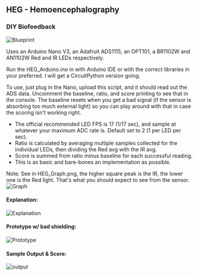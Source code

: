 ## HEG - Hemoencephalography
### DIY Biofeedback

![Blueprint](https://raw.githubusercontent.com/moothyknight/HEG_Arduino/master/HEG_Arduino_BP.png)

Uses an Arduino Nano V3, an Adafruit ADS1115, an OPT101, a BR1102W and AN1102W Red and IR LEDs respectively.

Run the HEG_Arduino.ino in with Arduino IDE or with the correct libraries in your preferred.
I will get a CircuitPython version going.

To use, just plug in the Nano, upload this script, and it should read out
the ADS data. 
Uncomment the baseline, ratio, and score printing to see that in the console. 
The baseline resets when you get a bad signal (if the sensor is absorbing too much external light) 
so you can play around with that in case the scoring isn't working right. 

- The official recommended LED FPS is 17 (1/17 sec), and sample at whatever your maximum ADC rate is. Default set to 2 (1 per LED per sec).
- Ratio is calculated by averaging multiple samples collected for the individual LEDs, then dividing the Red avg with the IR avg. 
- Score is summed from ratio minus baseline for each successful reading.
- This is as basic and bare-bones an implementation as possible. 


Note: See in HEG_Graph.png, the higher square peak is the IR, the lower one is the Red light. That's what you should expect to see from the sensor.
![Graph](https://raw.githubusercontent.com/moothyknight/HEG_Arduino/master/HEG_Graph.PNG)


#### Explanation:
![Explanation](https://raw.githubusercontent.com/moothyknight/HEG_Arduino/master/HEGExplained.png)

#### Prototype w/ bad shielding:
![Prototype](https://raw.githubusercontent.com/moothyknight/HEG_Arduino/master/HEG_Arduino_Proto.jpg)

#### Sample Output & Score:
![output](https://raw.githubusercontent.com/moothyknight/HEG_Arduino/master/HEGOutput.PNG)
